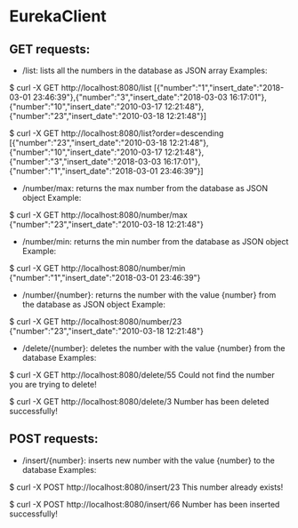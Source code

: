 # EurekaClient

## GET requests:

- /list: lists all the numbers in the database as JSON array
Examples:

$ curl -X GET http://localhost:8080/list
[{"number":"1","insert_date":"2018-03-01 23:46:39"},{"number":"3","insert_date":"2018-03-03 16:17:01"},{"number":"10","insert_date":"2010-03-17 12:21:48"},{"number":"23","insert_date":"2010-03-18 12:21:48"}]

$ curl -X GET http://localhost:8080/list?order=descending
[{"number":"23","insert_date":"2010-03-18 12:21:48"},{"number":"10","insert_date":"2010-03-17 12:21:48"},{"number":"3","insert_date":"2018-03-03 16:17:01"},{"number":"1","insert_date":"2018-03-01 23:46:39"}]

- /number/max: returns the max number from the database as JSON object
Example:

$ curl -X GET http://localhost:8080/number/max
{"number":"23","insert_date":"2010-03-18 12:21:48"}

- /number/min: returns the min number from the database as JSON object
Example:

$ curl -X GET http://localhost:8080/number/min
{"number":"1","insert_date":"2018-03-01 23:46:39"}

- /number/{number}: returns the number with the value {number} from the database as JSON object
Example:

$ curl -X GET http://localhost:8080/number/23
{"number":"23","insert_date":"2010-03-18 12:21:48"}

- /delete/{number}: deletes the number with the value {number} from the database
Examples:

$ curl -X GET http://localhost:8080/delete/55
Could not find the number you are trying to delete!

$ curl -X GET http://localhost:8080/delete/3
Number has been deleted successfully!

## POST requests:

- /insert/{number}: inserts new number with the value {number} to the database
Examples:

$ curl -X POST http://localhost:8080/insert/23
This number already exists!

$ curl -X POST http://localhost:8080/insert/66
Number has been inserted successfully!
